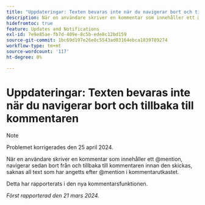 ```yaml
---
title: "Uppdateringar: Texten bevaras inte när du navigerar bort och tillbaka till kommentaren"
description: När en användare skriver en kommentar som innehåller ett @mention, navigerar sedan bort från och tillbaka till kommentaren innan den skickas, saknas all text som har angetts efter @mention i kommentarutkastet.
hidefromtoc: true
feature: Updates and Notifications
exl-id: 7e9e85ae-fb7d-409e-8c5b-ede8c12bd159
source-git-commit: 1bc69d197e26e8c5543ad03164ebca1839789274
workflow-type: tm+mt
source-wordcount: '117'
ht-degree: 0%

---
```


# Uppdateringar: Texten bevaras inte när du navigerar bort och tillbaka till kommentaren

>[!NOTE]
>
>Problemet korrigerades den 25 april 2024.

När en användare skriver en kommentar som innehåller ett @mention, navigerar sedan bort från och tillbaka till kommentaren innan den skickas, saknas all text som har angetts efter @mention i kommentarutkastet.

Detta har rapporterats i den nya kommentarsfunktionen.

_Först rapporterad den 21 mars 2024._

